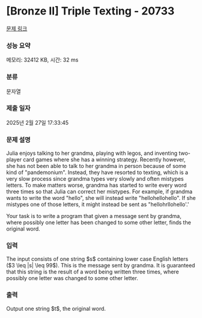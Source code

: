 # [Bronze II] Triple Texting - 20733 

[문제 링크](https://www.acmicpc.net/problem/20733) 

### 성능 요약

메모리: 32412 KB, 시간: 32 ms

### 분류

문자열

### 제출 일자

2025년 2월 27일 17:33:45

### 문제 설명

<p>Julia enjoys talking to her grandma, playing with legos, and inventing two-player card games where she has a winning strategy. Recently however, she has not been able to talk to her grandma in person because of some kind of "pandemonium". Instead, they have resorted to texting, which is a very slow process since grandma types very slowly and often mistypes letters. To make matters worse, grandma has started to write every word three times so that Julia can correct her mistypes. For example, if grandma wants to write the word "hello", she will instead write "hellohellohello". If she mistypes one of those letters, it might instead be sent as "hellohrllohello'.'</p>

<p>Your task is to write a program that given a message sent by grandma, where possibly one letter has been changed to some other letter, finds the original word.</p>

### 입력 

 <p>The input consists of one string $s$ containing lower case English letters ($3 \leq |s| \leq 99$). This is the message sent by grandma. It is guaranteed that this string is the result of a word being written three times, where possibly one letter was changed to some other letter.</p>

### 출력 

 <p>Output one string $t$, the original word.</p>

